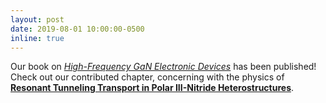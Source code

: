 ```yaml
---
layout: post
date: 2019-08-01 10:00:00-0500
inline: true
---
```


Our book on <a href="https://link.springer.com/book/10.1007/978-3-030-20208-8" target="\_blank">_High-Frequency GaN Electronic Devices_</a> has been published!
Check out our contributed chapter, concerning with the physics of <a href="https://link.springer.com/chapter/10.1007/978-3-030-20208-8_8" target="\_blank">__Resonant Tunneling Transport in Polar III-Nitride Heterostructures__</a>.
